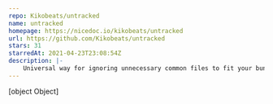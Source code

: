 ```yaml
---
repo: Kikobeats/untracked
name: untracked
homepage: https://nicedoc.io/kikobeats/untracked
url: https://github.com/Kikobeats/untracked
stars: 31
starredAt: 2021-04-23T23:08:54Z
description: |-
    Universal way for ignoring unnecessary common files to fit your bundle
---
```


[object Object]
